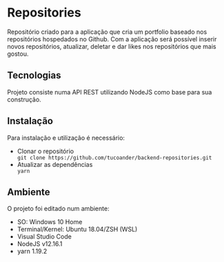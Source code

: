 <div>
    <div>
        <h1>Repositories</h1>
        <p>
            Repositório criado para a aplicação que cria um portfolio baseado
            nos repositórios hospedados no Github. Com a aplicação será possível
            inserir novos repositórios, atualizar, deletar e dar likes nos 
            repositórios que mais gostou.
        </p>
        <h2>Tecnologias</h2>
        <p>
            Projeto consiste numa API REST utilizando NodeJS como base para sua
            construção.
        </p>
        <h2>Instalação</h2>
        <p>
            Para instalação e utilização é necessário:
            <ul>
                <li>Clonar o repositório</li>
                <code>git clone https://github.com/tucoander/backend-repositories.git</code>
                <li>Atualizar as dependências</li>
                <code>yarn</code>
            </ul>
        </p>
        <h2>Ambiente</h2>
        <p>
            O projeto foi editado num ambiente:
            <ul>
                <li>SO: Windows 10 Home</li>
                <li>Terminal/Kernel: Ubuntu 18.04/ZSH (WSL)</li>
                <li>Visual Studio Code</li>
                <li>NodeJS v12.16.1</li>
                <li>yarn 1.19.2</li>
            </ul>
        </p>
    </div>
</div>